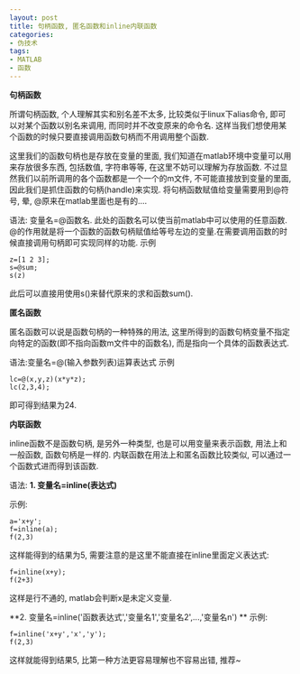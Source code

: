 ```yaml
---
layout: post
title: 句柄函数, 匿名函数和inline内联函数
categories:
- 伪技术
tags:
- MATLAB
- 函数
---
```


**句柄函数**

所谓句柄函数, 个人理解其实和别名差不太多, 比较类似于linux下alias命令, 即可以对某个函数以别名来调用, 而同时并不改变原来的命令名. 这样当我们想使用某个函数的时候只要直接调用函数句柄而不用调用整个函数.

这里我们的函数句柄也是存放在变量的里面, 我们知道在matlab环境中变量可以用来存放很多东西, 包括数值, 字符串等等, 在这里不妨可以理解为存放函数. 不过显然我们以前所调用的各个函数都是一个一个的m文件, 不可能直接放到变量的里面, 因此我们是抓住函数的句柄(handle)来实现. 将句柄函数赋值给变量需要用到@符号, 晕, @原来在matlab里面也是有的....

语法: 变量名=@函数名. 此处的函数名可以使当前matlab中可以使用的任意函数. @的作用就是将一个函数的函数句柄赋值给等号左边的变量.在需要调用函数的时候直接调用句柄即可实现同样的功能.
示例

    
    z=[1 2 3];
    s=@sum;
    s(z)


此后可以直接用使用s()来替代原来的求和函数sum().

**匿名函数**

匿名函数可以说是函数句柄的一种特殊的用法, 这里所得到的函数句柄变量不指定向特定的函数(即不指向函数m文件中的函数名), 而是指向一个具体的函数表达式.

语法:变量名=@(输入参数列表)运算表达式 示例

    
    lc=@(x,y,z)(x*y*z);
    lc(2,3,4);


即可得到结果为24.

**内联函数**

inline函数不是函数句柄, 是另外一种类型, 也是可以用变量来表示函数, 用法上和一般函数, 函数句柄是一样的. 内联函数在用法上和匿名函数比较类似, 可以通过一个函数式进而得到该函数.

语法:
**1. 变量名=inline(表达式)**

示例:

    
    a='x+y';
    f=inline(a);
    f(2,3)


这样能得到的结果为5, 需要注意的是这里不能直接在inline里面定义表达式:

    
    f=inline(x+y);
    f(2+3)


这样是行不通的, matlab会判断x是未定义变量.

**2. 变量名=inline('函数表达式','变量名1','变量名2',...,'变量名n') **
示例:

    
    f=inline('x+y','x','y');
    f(2,3)


这样就能得到结果5, 比第一种方法更容易理解也不容易出错, 推荐~
